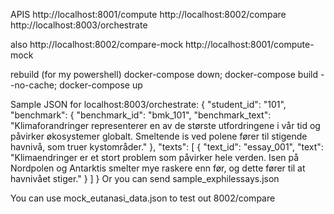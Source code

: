 


APIS
http://localhost:8001/compute
http://localhost:8002/compare  
http://localhost:8003/orchestrate


also 
http://localhost:8002/compare-mock
http://localhost:8001/compute-mock

rebuild (for my powershell)
docker-compose down; docker-compose build --no-cache; docker-compose up


Sample JSON for localhost:8003/orchestrate:
{
  "student_id": "101",
  "benchmark": {
    "benchmark_id": "bmk_101", 
    "benchmark_text": "Klimaforandringer representerer en av de største utfordringene i vår tid og påvirker økosystemer globalt. Smeltende is ved polene fører til stigende havnivå, som truer kystområder."
  },
  "texts": [
    {
      "text_id": "essay_001",
      "text": "Klimaendringer er et stort problem som påvirker hele verden. Isen på Nordpolen og Antarktis smelter mye raskere enn før, og dette fører til at havnivået stiger."
    }
  ]
}
Or you can send sample_exphilessays.json

You can use mock_eutanasi_data.json to test out 8002/compare